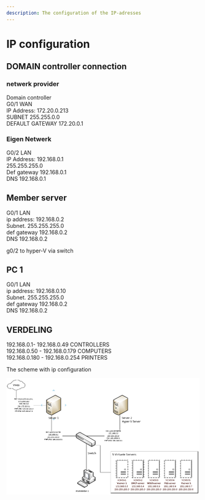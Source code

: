 ```yaml
---
description: The configuration of the IP-adresses
---
```


# IP configuration

## DOMAIN controller connection

### netwerk provider

Domain controller   
G0/1 WAN  
IP Address: 172.20.0.213  
SUBNET 255.255.0.0  
DEFAULT GATEWAY 172.20.0.1

### Eigen Netwerk

G0/2 LAN  
IP Address: 192.168.0.1  
255.255.255.0  
Def gateway 192.168.0.1  
DNS 192.168.0.1

## Member server

G0/1 LAN  
ip address: 192.168.0.2   
Subnet. 255.255.255.0  
def gateway 192.168.0.2   
DNS 192.168.0.2 

g0/2 to hyper-V via switch

## PC 1

G0/1 LAN  
ip address: 192.168.0.10   
Subnet. 255.255.255.0  
def gateway 192.168.0.2   
DNS 192.168.0.2 

## VERDELING

192.168.0.1- 192.168.0.49 CONTROLLERS  
192.168.0.50 - 192.168.0.179 COMPUTERS  
192.168.0.180 - 192.168.0.254 PRINTERS

The scheme with ip configuration

![Schema with ip configuration](.gitbook/assets/schema16okt.png)



